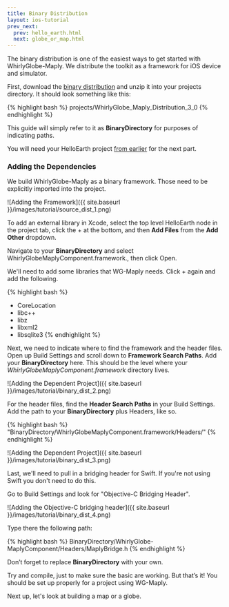 ```yaml
---
title: Binary Distribution
layout: ios-tutorial
prev_next:
  prev: hello_earth.html
  next: globe_or_map.html
---
```


The binary distribution is one of the easiest ways to get started with WhirlyGlobe-Maply.  We distribute the toolkit as a framework for iOS device and simulator.

First, download the [binary distribution](https://s3-us-west-1.amazonaws.com/whirlyglobemaplydistribution/WhirlyGlobe-Maply_Distribution_3_0.zip) and unzip it into your projects directory. It should look something like this:

{% highlight bash %}
projects/WhirlyGlobe_Maply_Distribution_3_0
{% endhighlight %}

This guide will simply refer to it as **BinaryDirectory** for purposes of indicating paths.

You will need your HelloEarth project [from earlier](hello_earth.html) for the next part.

### Adding the Dependencies

We build WhirlyGlobe-Maply as a binary framework.  Those need to be explicitly imported into the project.

![Adding the Framework]({{ site.baseurl }}/images/tutorial/source_dist_1.png)

To add an external library in Xcode, select the top level HelloEarth node in the project tab, click the + at the bottom, and then **Add Files** from the **Add Other** dropdown.

Navigate to your  **BinaryDirectory** and select WhirlyGlobeMaplyComponent.framework., then click Open.

We'll need to add some libraries that WG-Maply needs. Click + again and add the following.

{% highlight bash %}
+ CoreLocation
+ libc++
+ libz
+ libxml2
+ libsqlite3
{% endhighlight %}

Next, we need to indicate where to find the framework and the header files. Open up Build Settings and scroll down to **Framework Search Paths**.  Add your **BinaryDirectory** here.  This should be the level where your _WhirlyGlobeMaplyComponent.framework_ directory lives.

![Adding the Dependent Project]({{ site.baseurl }}/images/tutorial/binary_dist_2.png)

For the header files, find the **Header Search Paths** in your Build Settings.  Add the path to your **BinaryDirectory** plus Headers, like so.

{% highlight bash %}
"BinaryDirectory/WhirlyGlobeMaplyComponent.framework/Headers/"
{% endhighlight %}

![Adding the Dependent Project]({{ site.baseurl }}/images/tutorial/binary_dist_3.png)

Last, we'll need to pull in a bridging header for Swift.  If you're not using Swift you don't need to do this.

Go to Build Settings and look for "Objective-C Bridging Header".

![Adding the Objective-C bridging header]({{ site.baseurl }}/images/tutorial/binary_dist_4.png)

Type there the following path:

{% highlight bash %}
BinaryDirectory/WhirlyGlobe-MaplyComponent/Headers/MaplyBridge.h
{% endhighlight %}

Don’t forget to replace **BinaryDirectory** with your own.

Try and compile, just to make sure the basic are working.  But that’s it!  You should be set up properly for a project using WG-Maply.

Next up, let's look at building a map or a globe.
